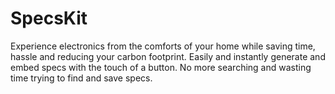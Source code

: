 # SpecsKit
Experience electronics from the comforts of your home while saving time, hassle and reducing your carbon footprint. 
Easily and instantly generate and embed specs with the touch of a button. No more searching and wasting time trying to find and save specs.
